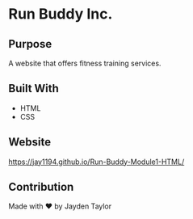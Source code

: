 # Run Buddy Inc.

## Purpose
A website that offers fitness training services.

## Built With
* HTML
* CSS

## Website
https://jay1194.github.io/Run-Buddy-Module1-HTML/

## Contribution
Made with ❤️ by Jayden Taylor
